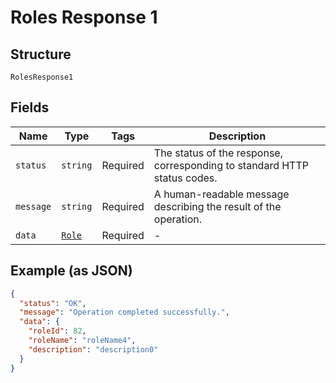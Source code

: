 
# Roles Response 1

## Structure

`RolesResponse1`

## Fields

| Name | Type | Tags | Description |
|  --- | --- | --- | --- |
| `status` | `string` | Required | The status of the response, corresponding to standard HTTP status codes. |
| `message` | `string` | Required | A human-readable message describing the result of the operation. |
| `data` | [`Role`](../../doc/models/role.md) | Required | - |

## Example (as JSON)

```json
{
  "status": "OK",
  "message": "Operation completed successfully.",
  "data": {
    "roleId": 82,
    "roleName": "roleName4",
    "description": "description0"
  }
}
```

